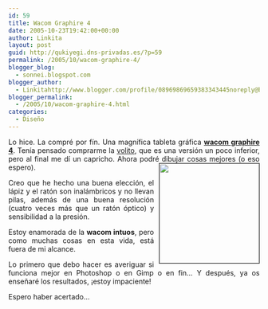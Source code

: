 ```yaml
---
id: 59
title: Wacom Graphire 4
date: 2005-10-23T19:42:00+00:00
author: Linkita
layout: post
guid: http://qukiyegi.dns-privadas.es/?p=59
permalink: /2005/10/wacom-graphire-4/
blogger_blog:
  - sonnei.blogspot.com
blogger_author:
  - Linkitahttp://www.blogger.com/profile/08969869659383343445noreply@blogger.com
blogger_permalink:
  - /2005/10/wacom-graphire-4.html
categories:
  - Diseño
---
```

<div style="text-align: justify;">
  Lo hice. La compré por fín. Una magnífica tableta gráfica <a style="font-weight: bold;" href="http://www.wacom-europe.com/int/products/graphire4/index.asp?lang=es&#038;pdx=11">wacom graphire 4</a>. Tenía pensado comprarme la <a href="http://sonnei.blogspot.com/2005/06/wacom-volito.html">volito</a>, que es una versión un poco inferior, pero al final me dí un capricho. Ahora podré dibujar cosas mejores (o eso espero).<a onblur="try {parent.deselectBloggerImageGracefully();} catch(e) {}" href="http://www.wacom-europe.com/int/products/graphire4/_img/gallery_1.jpg"><img style="margin: 0pt 0pt 10px 10px; float: right; cursor: pointer; width: 200px;" src="http://www.wacom-europe.com/int/products/graphire4/_img/gallery_1.jpg" alt="" border="1" /></a></p>
</div>

<div style="text-align: justify;">
  Creo que he hecho una buena elección, el lápiz y el ratón son inalámbricos y no llevan pilas, además de una buena resolución (cuatro veces más que un ratón óptico) y sensibilidad a la presión.</p> 
  
  <p>
    Estoy enamorada de la <span style="font-weight: bold;">wacom intuos</span>, pero como muchas cosas en esta vida, está fuera de mi alcance.
  </p>
  
  <p>
    Lo primero que debo hacer es averiguar si funciona mejor en Photoshop o en Gimp o en fin&#8230; Y después, ya os enseñaré los resultados, ¡estoy impaciente!
  </p>
  
  <p>
    Espero haber acertado&#8230;</div>
